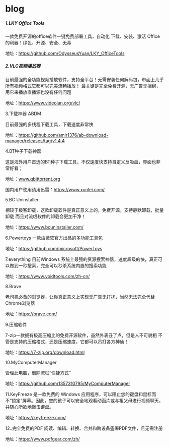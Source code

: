 # blog

##### 1.LKY Office Tools

一款免费开源的office软件一键免费部署工具，自动化 下载、安装、激活 Office 的利器！绿色、开源、安全、无毒

地址：https://github.com/OdysseusYuan/LKY_OfficeTools

##### 2.VLC视频播放器

目前最强的全功能视频播放软件，支持全平台！无需安装任何解码包，市面上几乎所有视频格式它都可以完美流畅播放！
最关键是完全免费开源，无广告无捆绑，用它来播放直播源也没有任何问题

地址：https://www.videolan.org/vlc/

3.下载神器 ABDM
  
目前最强的多线程下载工具，下载速度非常快

地址：https://github.com/amir1376/ab-download-manager/releases/tag/v1.4.4

4.BT种子下载神器

这是海外用户首选的BT种子下载工具，不仅速度快支持自定义反吸血，界面也非常好看；

地址：www.qbittorrent.org

国内用户使用请用迅雷：https://www.xunlei.com/

5.BC Uninstaller

相较于极客卸载，这款卸载软件是真正意义上的，免费开源。支持静默卸载，批量卸载
而且对流氓软件的卸载会更加干净！

地址：https://www.bcuninstaller.com/

6.Powertoys 一款由微软官方出品的多功能工具包

地址：https://github.com/microsoft/PowerToys

7.everything
目前Windows 系统上最强的资源搜索神器，速度超级的快，真正可以做到一秒搜索，完全可以秒杀系统内置的搜索功能

地址：https://www.voidtools.com/zh-cn/

8.Brave

老司机必备的浏览器，让你真正意义上实现无广告无打扰，当然无法完全代替Chrome浏览器

地址：https://brave.com/

9.压缩软件

7-zip一款拥有极高压缩比的免费开源软件，虽然外表丑了点，但是人不可貌相
不管是支持的压缩格式，还是压缩速度，它都可以吊打各方神仙！

地址：https://7-zip.org/download.html

10.MyComputerManager

管理此电脑，删除流氓“快捷方式”

地址：https://github.com/1357310795/MyComputerManager

11.KeyFreeze 是一款免费的 Windows 应用程序，可以阻止您的键盘和鼠标而不“锁定”屏幕。因此，您的孩子可以安全地观看动画片或与祖父母进行视频聊天，并随心所欲地敲击键盘。

地址：https://keyfreeze.com/

12..完全免费的PDF
阅读、编辑、转换、合并和跨设备签署PDF文件，且无需注册

地址：https://www.pdfgear.com/zh/
